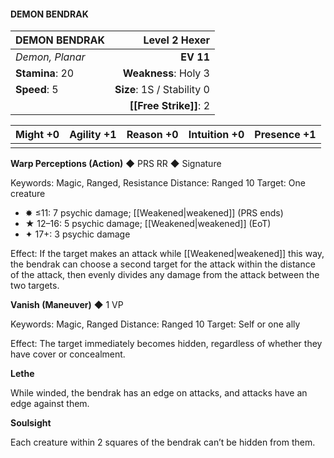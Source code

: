#### DEMON BENDRAK

| DEMON BENDRAK   |          **Level 2 Hexer** |
| :-------------- | -------------------------: |
| *Demon, Planar* |                  **EV 11** |
| **Stamina**: 20 |       **Weakness**: Holy 3 |
| **Speed**: 5    | **Size**: 1S / Stability 0 |
|                 |         **[[Free Strike]]**: 2 |

| **Might** +0 | **Agility** +1 | **Reason** +0 | **Intuition** +0 | **Presence** +1 |
| ------------ | -------------- | ------------- | ---------------- | --------------- |
|              |                |               |                  |                 |

**Warp Perceptions (Action)** ◆ PRS RR ◆ Signature

Keywords: Magic, Ranged, Resistance
Distance: Ranged 10
Target: One creature

- ✸ ≤11: 7 psychic damage; [[Weakened\|weakened]] (PRS ends)
- ★ 12–16: 5 psychic damage; [[Weakened\|weakened]] (EoT)
- ✦ 17+: 3 psychic damage

Effect: If the target makes an attack while [[Weakened\|weakened]] this way, the bendrak can choose a second target for the attack within the distance of the attack, then evenly divides any damage from the attack between the two targets.

**Vanish (Maneuver)** ◆ 1 VP

Keywords: Magic, Ranged
Distance: Ranged 10
Target: Self or one ally

Effect: The target immediately becomes hidden, regardless of whether they have cover or concealment.

**Lethe**

While winded, the bendrak has an edge on attacks, and attacks have an edge against them.

**Soulsight**

Each creature within 2 squares of the bendrak can’t be hidden from them.
